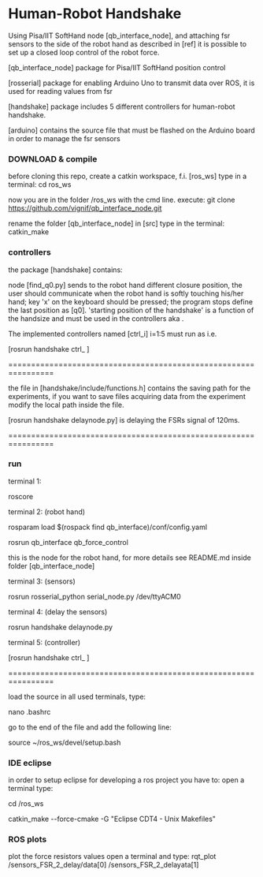 # Human-Robot Handshake 
Using Pisa/IIT SoftHand node [qb_interface_node], and attaching  fsr sensors to the side of the robot hand as described in [ref] it is possible to set up a closed loop control of the robot force.

[qb_interface_node] package for Pisa/IIT SoftHand position control

[rosserial] package for enabling Arduino Uno to transmit data over ROS, it is used for reading values from fsr

[handshake] package includes 5 different controllers for human-robot handshake. 

[arduino] contains the source file that must be flashed on the Arduino board in order to manage the fsr sensors

### DOWNLOAD & compile
before cloning this repo, create a catkin workspace, f.i. [ros_ws]
type in a terminal:
cd ros_ws

now you are in the folder /ros_ws with the cmd line. execute:
git clone https://github.com/vignif/qb_interface_node.git

rename the folder [qb_interface_node] in [src]
type in the terminal:
catkin_make


### controllers

the package [handshake] contains:

node [find_q0.py] sends to the robot hand different closure position, the user should communicate when the robot hand is softly touching his/her hand; key 'x' on the keyboard should be pressed; the program stops define the last position as [q0]. 'starting position of the handshake' is a function of the handsize and must be used in the controllers aka <handsizecode>.

The implemented controllers named [ctrl_i] i=1:5 must run as i.e.

[rosrun handshake ctrl_<idcontroller> <handsizecode> <userid>]

================================================================

the file in [handshake/include/functions.h] contains the saving path for the experiments,
if you want to save files acquiring data from the experiment modify the local path inside the file.

[rosrun handshake delaynode.py] is delaying the FSRs signal of 120ms. 

================================================================


### run
terminal 1:

roscore


terminal 2: (robot hand)

rosparam load $(rospack find qb_interface)/conf/config.yaml

rosrun qb_interface qb_force_control

this is the node for the robot hand, for more details see README.md inside folder [qb_interface_node]


terminal 3: (sensors)

rosrun rosserial_python serial_node.py /dev/ttyACM0


terminal 4: (delay the sensors)

rosrun handshake delaynode.py


terminal 5: (controller)

[rosrun handshake ctrl_<idcontroller> <handsizecode> <userid>]

================================================================

load the source in all used terminals, type:

nano .bashrc

go to the end of the file and add the following line:

source ~/ros_ws/devel/setup.bash


### IDE eclipse

in order to setup eclipse for developing a ros project you have to:
open a terminal type:

cd /ros_ws

catkin_make --force-cmake -G "Eclipse CDT4 - Unix Makefiles"


### ROS plots
plot the force resistors values
open a terminal and type: 		rqt_plot /sensors_FSR_2_delay/data[0] /sensors_FSR_2_delayata[1]

